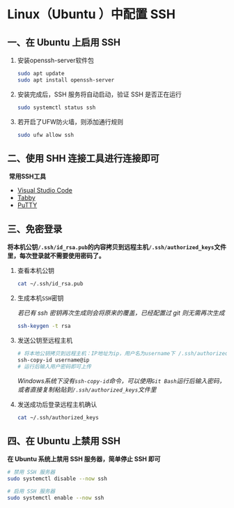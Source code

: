 # Linux（Ubuntu ）中配置 SSH

## 一、在 Ubuntu 上启用 SSH

1. 安装openssh-server软件包

   ```bash
   sudo apt update
   sudo apt install openssh-server
   ```

2. 安装完成后，SSH 服务将自动启动，验证 SSH 是否正在运行

   ```bash
   sudo systemctl status ssh
   ```

3. 若开启了UFW防火墙，则添加通行规则

   ```bash
   sudo ufw allow ssh
   ```

## 二、使用 SHH 连接工具进行连接即可

​	**常用SSH工具**

* [Visual Studio Code](https://code.visualstudio.com/)
* [Tabby](https://github.com/Eugeny/tabby)
* [PuTTY](https://www.chiark.greenend.org.uk/~sgtatham/putty/)

## 三、免密登录

**将本机公钥`/.ssh/id_rsa.pub`的内容拷贝到远程主机`/.ssh/authorized_keys`文件里，每次登录就不需要使用密码了。**

1. 查看本机公钥

   ```bash
   cat ~/.ssh/id_rsa.pub
   ```

2. 生成本机`SSH`密钥

   *若已有 ssh 密钥再次生成则会将原来的覆盖，已经配置过 git 则无需再次生成*

   ```bash
   ssh-keygen -t rsa
   ```

3. 发送公钥至远程主机

   ```bash
   # 将本地公钥拷贝到远程主机：IP地址为ip，用户名为username下 /.ssh/authorized_keys 文件里
   ssh-copy-id username@ip
   # 运行后输入用户密码即可上传
   ```

   *Windows系统下没有`ssh-copy-id`命令，可以使用`Git Bash`运行后输入密码，或者直接复制粘贴到`/.ssh/authorized_keys`文件里*

4. 发送成功后登录远程主机确认

   ```bash
   cat ~/.ssh/authorized_keys
   ```


## 四、在 Ubuntu 上禁用 SSH

**在 Ubuntu 系统上禁用 SSH 服务器，简单停止 SSH 即可**

   ```bash
# 禁用 SSH 服务器
sudo systemctl disable --now ssh

# 启用 SSH 服务器
sudo systemctl enable --now ssh
   ```

## 

